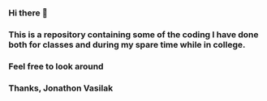 ### Hi there 👋
### This is a repository containing some of the coding I have done both for classes and during my spare time while in college.
### Feel free to look around
### Thanks, Jonathon Vasilak

